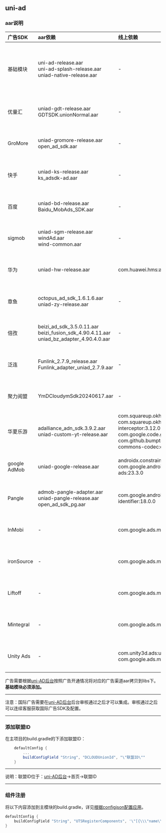 ## uni-ad

### aar说明

|广告SDK			|aar依赖																							|线上依赖																																																		|仓库地址																								|说明						|
|:--			|:--																							|:--																																																		|-																									|:--						|
|基础模块			|uni-ad-release.aar<br/>uni-ad-splash-release.aar<br/>uniad-native-release.aar					|-																																																			|-																									|广告基础模块及开屏广告，必选	|
|优量汇			|uniad-gdt-release.aar<br/>GDTSDK.unionNormal.aar												|-																																																			|-																									|可选，国内广告				|
|GroMore		|uniad-gromore-release.aar<br/>open_ad_sdk.aar													|-																																																			|-																									|可选，国内广告				|
|快手			|uniad-ks-release.aar<br/>ks_adsdk-ad.aar														|-																																																			|-																									|可选，国内广告				|
|百度			|uniad-bd-release.aar<br/>Baidu_MobAds_SDK.aar													|-																																																			|-																									|可选，国内广告				|
|sigmob			|uniad-sgm-release.aar<br/>windAd.aar<br/>wind-common.aar										|-																																																			|-																									|可选，国内广告				|
|华为			|uniad-hw-release.aar																			|com.huawei.hms:ads-lite:13.4.66.300																																										|maven {url 'https://developer.huawei.com/repo/?ha_source=Dcloud&ha_sourceId=89000448'}													|可选，国内广告				|
|章鱼			|octopus_ad_sdk_1.6.1.6.aar<br/>uniad-zy-release.aar											|-																																																			|-																									|可选，国内广告				|
|倍孜			|beizi_ad_sdk_3.5.0.11.aar<br/>beizi_fusion_sdk_4.90.4.11.aar<br/>uniad_bz_adapter_4.90.4.0.aar	|-																																																			|-																									|可选，国内广告				|
|泛连			|Funlink_2.7.9_release.aar<br/>Funlink_adapter_uniad_2.7.9.aar									|-																																																			|-																									|可选，国内广告				|
|聚力阅盟			|YmDCloudymSdk20240617.aar																		|-																																																			|-																									|可选，国内广告				|
|华夏乐游			|adalliance_adn_sdk.3.9.2.aar<br/>uniad-custom-yt-release.aar									|com.squareup.okhttp3:okhttp:3.12.0<br/>com.squareup.okhttp3:logging-interceptor:3.12.0<br/>com.google.code.gson:gson:2.8.0<br/>com.github.bumptech.glide:glide:4.7.1<br/>commons-codec:commons-codec:1.15	|-																									|可选，国内广告				|
|google AdMob	|uniad-google-release.aar																		|androidx.constraintlayout:constraintlayout:2.1.3<br/>com.google.android.gms:play-services-ads:23.3.0																										|-																									|可选，国际广告				|
|Pangle			|admob-pangle-adapter.aar<br/>uniad-pangle-release.aar<br/>open_ad_sdk_pg.aar					|com.google.android.gms:play-services-ads-identifier:18.0.0																																					|-																									|可选，国际广告				|
|InMobi			|-																								|com.google.ads.mediation:inmobi:10.7.5.0																																									|-																									|可选，国际广告				|
|ironSource		|-																								|com.google.ads.mediation:ironsource:8.2.1.0																																								|maven {url = uri("https://android-sdk.is.com/")}													|可选，国际广告				|
|Liftoff		|-																								|com.google.ads.mediation:vungle:7.4.0.1																																									|-																									|可选，国际广告				|
|Mintegral		|-																								|com.google.ads.mediation:mintegral:16.8.41.0																																								|maven {url = uri("https://dl-maven-android.mintegral.com/repository/mbridge_android_sdk_oversea")}	|可选，国际广告				|
|Unity Ads		|-																								|com.unity3d.ads:unity-ads:4.12.1<br/>com.google.ads.mediation:unity:4.12.2.0																																|-																									|可选，国际广告				|

广告需要根据[uni-AD后台](https://uniad.dcloud.net.cn/)按照广告开通情况将对应的广告渠道aar拷贝到libs下。**基础模块必须添加。**

***
注意：国际广告需要在[uni-AD后台](https://uniad.dcloud.net.cn/)后台审核通过之后才可以集成。审核通过之后可以连续客服获取国际广告SDK及配置。
***

### 添加联盟ID

在主项目的build.gradle的下添加联盟ID：

```groovy
	defaultConfig {
        ...
        buildConfigField "String", "DCLOUDUnionId", "\"联盟ID\""
    }
```

***
说明：联盟ID位于：[uni-AD后台](https://uniad.dcloud.net.cn/)->首页->联盟ID
***

### 组件注册

将以下内容添加到主模块的build.gradle，详见[根据configjson配置应用](../../use/androiduts.md#utscomponents)。

```groovy
defaultConfig {
    buildConfigField "String", "UTSRegisterComponents", '\"[{\\\"name\\\":\\\"ad\\\",\\\"class\\\":\\\"uts.sdk.modules.DCloudUniAd.AdComponent\\\"}]\"'
}
```
